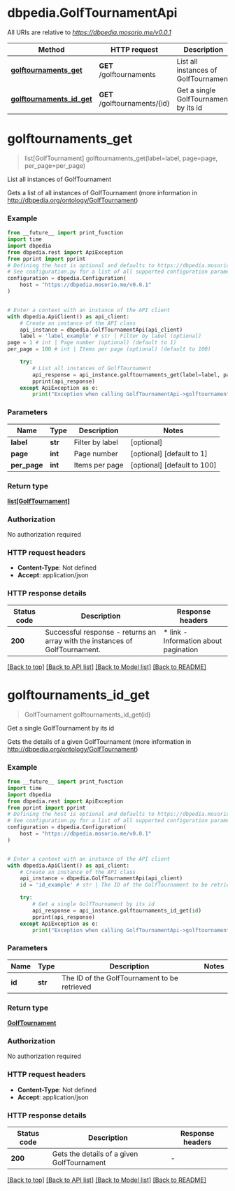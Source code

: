# dbpedia.GolfTournamentApi

All URIs are relative to *https://dbpedia.mosorio.me/v0.0.1*

Method | HTTP request | Description
------------- | ------------- | -------------
[**golftournaments_get**](GolfTournamentApi.md#golftournaments_get) | **GET** /golftournaments | List all instances of GolfTournament
[**golftournaments_id_get**](GolfTournamentApi.md#golftournaments_id_get) | **GET** /golftournaments/{id} | Get a single GolfTournament by its id


# **golftournaments_get**
> list[GolfTournament] golftournaments_get(label=label, page=page, per_page=per_page)

List all instances of GolfTournament

Gets a list of all instances of GolfTournament (more information in http://dbpedia.org/ontology/GolfTournament)

### Example

```python
from __future__ import print_function
import time
import dbpedia
from dbpedia.rest import ApiException
from pprint import pprint
# Defining the host is optional and defaults to https://dbpedia.mosorio.me/v0.0.1
# See configuration.py for a list of all supported configuration parameters.
configuration = dbpedia.Configuration(
    host = "https://dbpedia.mosorio.me/v0.0.1"
)


# Enter a context with an instance of the API client
with dbpedia.ApiClient() as api_client:
    # Create an instance of the API class
    api_instance = dbpedia.GolfTournamentApi(api_client)
    label = 'label_example' # str | Filter by label (optional)
page = 1 # int | Page number (optional) (default to 1)
per_page = 100 # int | Items per page (optional) (default to 100)

    try:
        # List all instances of GolfTournament
        api_response = api_instance.golftournaments_get(label=label, page=page, per_page=per_page)
        pprint(api_response)
    except ApiException as e:
        print("Exception when calling GolfTournamentApi->golftournaments_get: %s\n" % e)
```

### Parameters

Name | Type | Description  | Notes
------------- | ------------- | ------------- | -------------
 **label** | **str**| Filter by label | [optional] 
 **page** | **int**| Page number | [optional] [default to 1]
 **per_page** | **int**| Items per page | [optional] [default to 100]

### Return type

[**list[GolfTournament]**](GolfTournament.md)

### Authorization

No authorization required

### HTTP request headers

 - **Content-Type**: Not defined
 - **Accept**: application/json

### HTTP response details
| Status code | Description | Response headers |
|-------------|-------------|------------------|
**200** | Successful response - returns an array with the instances of GolfTournament. |  * link - Information about pagination <br>  |

[[Back to top]](#) [[Back to API list]](../README.md#documentation-for-api-endpoints) [[Back to Model list]](../README.md#documentation-for-models) [[Back to README]](../README.md)

# **golftournaments_id_get**
> GolfTournament golftournaments_id_get(id)

Get a single GolfTournament by its id

Gets the details of a given GolfTournament (more information in http://dbpedia.org/ontology/GolfTournament)

### Example

```python
from __future__ import print_function
import time
import dbpedia
from dbpedia.rest import ApiException
from pprint import pprint
# Defining the host is optional and defaults to https://dbpedia.mosorio.me/v0.0.1
# See configuration.py for a list of all supported configuration parameters.
configuration = dbpedia.Configuration(
    host = "https://dbpedia.mosorio.me/v0.0.1"
)


# Enter a context with an instance of the API client
with dbpedia.ApiClient() as api_client:
    # Create an instance of the API class
    api_instance = dbpedia.GolfTournamentApi(api_client)
    id = 'id_example' # str | The ID of the GolfTournament to be retrieved

    try:
        # Get a single GolfTournament by its id
        api_response = api_instance.golftournaments_id_get(id)
        pprint(api_response)
    except ApiException as e:
        print("Exception when calling GolfTournamentApi->golftournaments_id_get: %s\n" % e)
```

### Parameters

Name | Type | Description  | Notes
------------- | ------------- | ------------- | -------------
 **id** | **str**| The ID of the GolfTournament to be retrieved | 

### Return type

[**GolfTournament**](GolfTournament.md)

### Authorization

No authorization required

### HTTP request headers

 - **Content-Type**: Not defined
 - **Accept**: application/json

### HTTP response details
| Status code | Description | Response headers |
|-------------|-------------|------------------|
**200** | Gets the details of a given GolfTournament |  -  |

[[Back to top]](#) [[Back to API list]](../README.md#documentation-for-api-endpoints) [[Back to Model list]](../README.md#documentation-for-models) [[Back to README]](../README.md)

